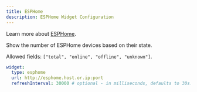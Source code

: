 ```yaml
---
title: ESPHome
description: ESPHome Widget Configuration
---
```


Learn more about [ESPHome](https://esphome.io/).

Show the number of ESPHome devices based on their state.

Allowed fields: `["total", "online", "offline", "unknown"]`.

```yaml
widget:
  type: esphome
  url: http://esphome.host.or.ip:port
  refreshInterval: 30000 # optional - in milliseconds, defaults to 30s. Minimal allowed: 10000.
```
